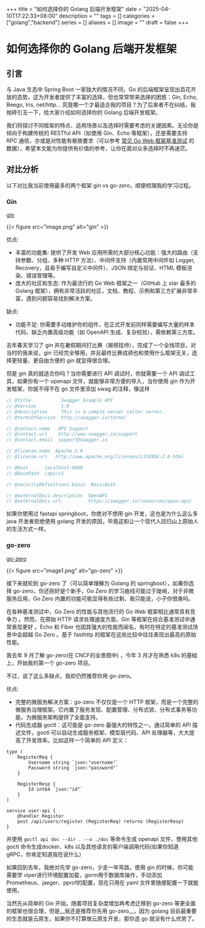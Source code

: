 +++
title = "如何选择你的 Golang 后端开发框架"
date = "2025-04-10T17:22:33+08:00"
description = ""
tags = []
categories = ["golang","backend"]
series = []
aliases = []
image = ""
draft = false
+++

# 如何选择你的 Golang 后端开发框架

## 引言

与 Java 生态中 Spring Boot 一家独大的情况不同，Go 的后端框架呈现出百花齐放的态势。这为开发者提供了丰富的选择，但也常常带来选择的困惑：Gin, Echo, Beego, Iris, net/http... 究竟哪一个才最适合我的项目？为了后来者不在纠结，我抛砖引玉一下，给大家介绍如何选择你的 Golang 后端开发框架。

我们将探讨不同框架的特点、适用场景以及选择时需要考虑的关键因素。无论你是倾向于构建传统的 RESTful API（如使用 Gin、Echo 等框架），还是需要支持 RPC 通信，亦或是对性能有极致要求（可以参考 [常见 Go Web 框架基准测试](https://github.com/smallnest/go-web-framework-benchmark) 的数据），希望本文能为你提供有价值的参考，让你在面对众多选择时不再迷茫。

## 对比分析

以下对比我当前使用最多的两个框架 gin vs go-zero，顺便梳理我的学习过程。

### Gin

[gin](https://github.com/gin-gonic/gin)

{{< figure src="image.png" alt="gin" >}}

优点:

- 丰富的功能集: 提供了开发 Web 应用所需的大部分核心功能：强大的路由（支持参数、分组、多种 HTTP 方法）、中间件支持（内置常用中间件如 Logger, Recovery，且易于编写自定义中间件）、JSON 绑定与验证、HTML 模板渲染、错误管理等。
- 庞大的社区和生态: 作为最流行的 Go Web 框架之一（GitHub 上 star 最多的 Golang 框架），拥有非常活跃的社区，文档、教程、示例和第三方扩展非常丰富，遇到问题容易找到解决方案。

缺点:

- 功能不足: 你需要手动维护你的组件，在正式开发前同样需要编写大量的样本代码，缺乏内置高级功能（如 OpenAPI 生成、复杂校验），需依赖第三方库。

去年春天学习了 gin 并在暑假期间打比赛（揭榜挂帅），完成了一个全栈项目，对当时的我来说，gin 已经完全够用，并且最终比赛成绩也和使用什么框架无关，选择更轻量、更自由方便的 gin 就显得很合理。

但是 gin 真的就适合你吗？当你需要进行 API 调试时，你就需要一个 API 调试工具，如果你有一个 openapi 文件，就能够非常方便的导入，当你使用 gin 作为开发框架，你就不得不在 go 文件里添加 swag 的注释，像这样

```go
// @title           Swagger Example API
// @version         1.0
// @description     This is a sample server celler server.
// @termsOfService  http://swagger.io/terms/

// @contact.name   API Support
// @contact.url    http://www.swagger.io/support
// @contact.email  support@swagger.io

// @license.name  Apache 2.0
// @license.url   http://www.apache.org/licenses/LICENSE-2.0.html

// @host      localhost:8080
// @BasePath  /api/v1

// @securityDefinitions.basic  BasicAuth

// @externalDocs.description  OpenAPI
// @externalDocs.url          https://swagger.io/resources/open-api/
```

如果你使用过 fastapi springboot，你绝对不想用 gin 开发，这也是为什么这么多 java 开发者拒绝使用 golang 开发的原因，毕竟这和让一个现代人回归山上原始人的生活方式一样。

### go-zero

[go-zero](https://github.com/zeromicro/go-zero)

{{< figure src="image1.png" alt="go-zero" >}}

接下来就轮到 go-zero 了（可以简单理解为 Golang 的 springboot），如果你选择 go-zero，你还刚好是个新手，Go Zero 的学习曲线可能过于陡峭，对于非微服务应用，Go Zero 内置的功能可能显得有些过剩，我只能说，小子你很勇吗。

在各种基准测试中，Go Zero 的性能与其他流行的 Go Web 框架相比通常具有竞争力 。然而，在原始 HTTP 请求处理速度方面，Gin 等框架在综合基准测试中通常表现更好 。Echo 和 Fiber 也因其强大的性能而闻名，有时在特定的基准测试场景中会超越 Go Zero 。基于 fasthttp 的框架在这些比较中往往表现出最高的原始性能。

我去年 9 月了解 go-zero(在 CNCF的全景图中) ，今年 3 月才在熟悉 k8s 的基础上，开始我的第一个 go-zero 项目。

不过，说了这么多缺点，我却仍然推荐你用 go-zero。

优点:

- 完整的微服务解决方案：go-zero 不仅仅是一个 HTTP 框架，而是一个完整的微服务治理框架。它内置了服务发现、配置管理、分布式锁、分布式事务等功能，为微服务架构提供了全面支持。
- 代码生成器 goctl：这可能是 go-zero 最强大的特性之一。通过简单的 API 描述文件，goctl 可以自动生成服务框架、模型层代码、API 处理器等，大大提高了开发效率。比如这样一个简单的 API 定义：

```api
type (
    RegisterReq {
        Username string `json:"username"`
        Password string `json:"password"`
    }
    
    RegisterResp {
        Id int64 `json:"id"`
    }
)

service user-api {
    @handler Register
    post /api/users/register (RegisterReq) returns (RegisterResp)
}
```

并使用 `goctl api doc --dir . --o ./doc` 等命令生成 openapi 文件，使用其他 goctl 命令生成docker、k8s 以及其他语言的客户端调用代码(如果你知道 gRPC，你肯定知道我在说什么)

如果回到去年，我绝对先学 go-zero，少走一年弯路，使用 gin 的时候，你可能需要学 viper进行环境配置加载，gorm用于数据库操作，手动添加 Prometheus、jaeger、pprof的配置，现在只用在 yaml 文件里随便配置一下就能使用。

当然先从简单的 Gin 开始，随着项目复杂度增加再考虑迁移到 go-zero 等更全面的框架也很合理，但是__我还是推荐你先用 go-zero__，因为 golang 目前最重要的生态就是云原生，如果你不打算做云原生开发，那你选 go 就没有什么优势了。
